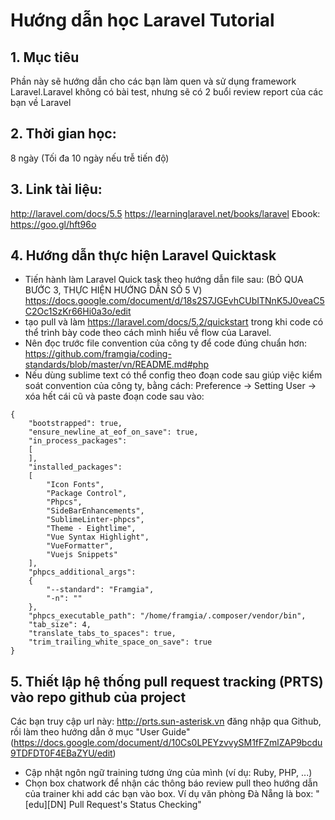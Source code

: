 # Hướng dẫn học Laravel Tutorial

## 1. Mục tiêu
Phần này sẽ hướng dẫn cho các bạn làm quen và sử dụng framework Laravel.Laravel không có bài test, nhưng sẽ có 2 buổi review report của các bạn về Laravel
## 2. Thời gian học:
8 ngày (Tối đa 10 ngày nếu trễ tiến độ)

## 3. Link tài liệu:
http://laravel.com/docs/5.5
https://learninglaravel.net/books/laravel
Ebook: https://goo.gl/hft96o

## 4. Hướng dẫn thực hiện Laravel Quicktask
- Tiến hành làm Laravel Quick task theo hướng dẫn file sau: (BỎ QUA BƯỚC 3, THỰC HIỆN HƯỚNG DẪN SỐ 5 V) https://docs.google.com/document/d/18s2S7JGEvhCUbITNnK5J0veaC5C2Oc1SzKr66Hi0a3o/edit
- tạo pull và làm https://laravel.com/docs/5.2/quickstart trong khi code có thể trình bày code theo cách mình hiểu về flow của Laravel.
- Nên đọc trước file convention của công ty để code đúng chuẩn hơn: https://github.com/framgia/coding-standards/blob/master/vn/README.md#php
- Nếu  dùng sublime text có thể config theo đoạn code sau giúp việc kiểm soát convention của công ty, bằng cách:
Preference -> Setting User -> xóa hết cái cũ và paste đoạn code sau vào:
```
{
	"bootstrapped": true,
	"ensure_newline_at_eof_on_save": true,
	"in_process_packages":
	[
	],
	"installed_packages":
	[
		"Icon Fonts",
		"Package Control",
		"Phpcs",
		"SideBarEnhancements",
		"SublimeLinter-phpcs",
		"Theme - Eightlime",
		"Vue Syntax Highlight",
		"VueFormatter",
		"Vuejs Snippets"
	],
	"phpcs_additional_args":
	{
		"--standard": "Framgia",
		"-n": ""
	},
	"phpcs_executable_path": "/home/framgia/.composer/vendor/bin",
	"tab_size": 4,
	"translate_tabs_to_spaces": true,
	"trim_trailing_white_space_on_save": true
}
```
## 5. Thiết lập hệ thống pull request tracking (PRTS) vào repo github của project
Các bạn truy cập url này: http://prts.sun-asterisk.vn đăng nhập qua Github, rồi làm theo hướng dẫn ở mục  "User Guide"(https://docs.google.com/document/d/10Cs0LPEYzvvySM1fFZmlZAP9bcdu9TDFDT0F4EBaZYU/edit)

- Cập nhật ngôn ngữ training tương ứng của mình (ví dụ: Ruby, PHP, ...)
- Chọn box chatwork để nhận các thông báo review pull theo hướng dẫn của trainer khi add các bạn vào box. 
Ví dụ văn phòng Đà Nẵng là box: "[edu][DN] Pull Request's Status Checking"

